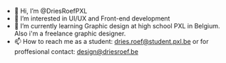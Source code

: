 - 👋 Hi, I’m @DriesRoefPXL
- 👀 I’m interested in UI/UX and Front-end development 
- 🌱 I’m currently learning Graphic design at high school PXL in Belgium. Also i'm a freelance graphic designer.
- 📫 How to reach me as a student: dries.roef@student.pxl.be or for proffesional contact: design@driesroef.be

<!---
DriesRoefPXL/DriesRoefPXL is a ✨ special ✨ repository because its `README.md` (this file) appears on your GitHub profile.
You can click the Preview link to take a look at your changes.
--->
